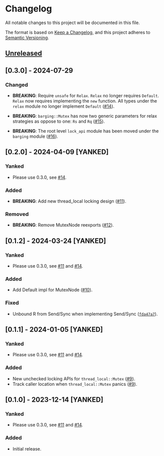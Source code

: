 # Changelog

All notable changes to this project will be documented in this file.

The format is based on [Keep a Changelog](https://keepachangelog.com/en/1.0.0/),
and this project adheres to [Semantic Versioning](https://semver.org/spec/v2.0.0.html).

## [Unreleased]

[Unreleased]: https://github.com/pedromfedricci/mcslock/compare/v0.3.0..HEAD

## [0.3.0] - 2024-07-29

### Changed

- **BREAKING**: Require `unsafe` for `Relax`. `Relax` no longer requires `Default`.
  `Relax` now requires implementing the `new` function. All types under the
  `relax` module no longer implement `Default` ([#14]).

- **BREAKING**: `barging::Mutex` has now two generic parameters for relax
  strategies as oppose to one: `Rs` and `Rq` ([#15]).

- **BREAKING**: The root level `lock_api` module has been moved under the `barging`
  module ([#16]).

[#14]: https://github.com/pedromfedricci/mcslock/pull/14
[#15]: https://github.com/pedromfedricci/mcslock/pull/15
[#16]: https://github.com/pedromfedricci/mcslock/pull/16

## [0.2.0] - 2024-04-09 [YANKED]

### Yanked

- Please use 0.3.0, see [#14].

### Added

- **BREAKING**: Add new thread_local locking design ([#11]).

[#11]: https://github.com/pedromfedricci/mcslock/pull/11

### Removed

- **BREAKING**: Remove MutexNode reexports ([#12]).

[#12]: https://github.com/pedromfedricci/mcslock/pull/12

## [0.1.2] - 2024-03-24 [YANKED]

### Yanked

- Please use 0.3.0, see [#11] and [#14].

### Added

- Add Default impl for MutexNode ([#10]).

[#10]: https://github.com/pedromfedricci/mcslock/pull/10

### Fixed

- Unbound R from Send/Sync when implementing Send/Sync ([`fda47a7`]).

[`fda47a7`]: https://github.com/pedromfedricci/mcslock/commit/fda47a7195d0a74f215cfa8fd0d41f1ffd0c9bea

## [0.1.1] - 2024-01-05 [YANKED]

### Yanked

- Please use 0.3.0, see [#11] and [#14].

### Added

- New unchecked locking APIs for `thread_local::Mutex` ([#9]).
- Track caller location when `thread_local::Mutex` panics ([#9]).

[#9]: https://github.com/pedromfedricci/mcslock/pull/9

## [0.1.0] - 2023-12-14 [YANKED]

### Yanked

- Please use 0.3.0, see [#11] and [#14].

### Added

- Initial release.

